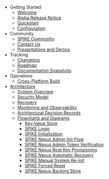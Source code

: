 * Getting Started
  * [Welcome](README.md)
  * [Alpha Release Notice](notice.md)
  * [Quickstart](quickstart.md)
  * [Configuration](configuration.md)
* Community
  * [SPIKE Community](community/hello.md)
  * [Contact Us](community/contact.md)
  * [Presentations and Demos](presentations/README.md)
* Tracking
  * [Changelog](tracking/changelog.md)
  * [Roadmap](tracking/roadmap.md)
  * [Documentation Snapshots](tracking/snapshots.md)
* Operations
  * [Cross-Platform Build](operations/build.md)
* [Architecture](architecture/README.md)
  * [System Overview](architecture/system-overview.md)
  * [Security Model](architecture/security-model.md)
  * [Recovery](architecture/recovery.md)
  * [Monitoring and Observability](architecture/monitoring.md)
  * [Architectural Decision Records](adrs/README.md)
  * [Flowcharts and Diagrams](architecture/charts/README.md)
    * [Key-Value Store](architecture/charts/key-value-store.md)
    * [SPIKE Login](architecture/charts/login.md)
    * [SPIKE Initialization](architecture/charts/initialization.md)
    * [SPIKE Nexus Admin Init Flow](architecture/charts/user-init-flow.md)
    * [SPIKE Nexus Admin Token Verification](architecture/charts/admin-token-verification.md)
    * [SPIKE Nexus Root Key Provisioning](architecture/charts/day-zero.md)
    * [SPIKE Nexus Automatic Recovery](architecture/charts/recovery.md)
    * [SPIKE Manual System Re-Init](architecture/charts/re-init.md)
    * [SPIKE Forced Reset](architecture/charts/reset.md)
    * [SPIKE Nexus Backing Store](architecture/charts/database.md)